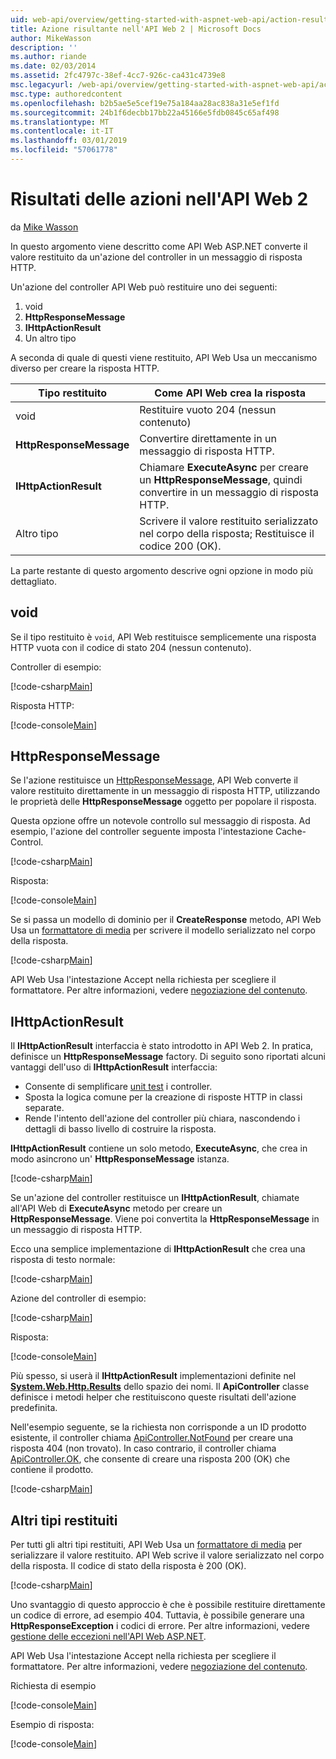 ```yaml
---
uid: web-api/overview/getting-started-with-aspnet-web-api/action-results
title: Azione risultante nell'API Web 2 | Microsoft Docs
author: MikeWasson
description: ''
ms.author: riande
ms.date: 02/03/2014
ms.assetid: 2fc4797c-38ef-4cc7-926c-ca431c4739e8
msc.legacyurl: /web-api/overview/getting-started-with-aspnet-web-api/action-results
msc.type: authoredcontent
ms.openlocfilehash: b2b5ae5e5cef19e75a184aa28ac838a31e5ef1fd
ms.sourcegitcommit: 24b1f6decbb17bb22a45166e5fdb0845c65af498
ms.translationtype: MT
ms.contentlocale: it-IT
ms.lasthandoff: 03/01/2019
ms.locfileid: "57061778"
---
```

<a name="action-results-in-web-api-2"></a>Risultati delle azioni nell'API Web 2
====================
da [Mike Wasson](https://github.com/MikeWasson)

In questo argomento viene descritto come API Web ASP.NET converte il valore restituito da un'azione del controller in un messaggio di risposta HTTP.

Un'azione del controller API Web può restituire uno dei seguenti:

1. void
2. **HttpResponseMessage**
3. **IHttpActionResult**
4. Un altro tipo

A seconda di quale di questi viene restituito, API Web Usa un meccanismo diverso per creare la risposta HTTP.

| Tipo restituito | Come API Web crea la risposta |
| --- | --- |
| void | Restituire vuoto 204 (nessun contenuto) |
| **HttpResponseMessage** | Convertire direttamente in un messaggio di risposta HTTP. |
| **IHttpActionResult** | Chiamare **ExecuteAsync** per creare un **HttpResponseMessage**, quindi convertire in un messaggio di risposta HTTP. |
| Altro tipo | Scrivere il valore restituito serializzato nel corpo della risposta; Restituisce il codice 200 (OK). |

La parte restante di questo argomento descrive ogni opzione in modo più dettagliato.

## <a name="void"></a>void

Se il tipo restituito è `void`, API Web restituisce semplicemente una risposta HTTP vuota con il codice di stato 204 (nessun contenuto).

Controller di esempio:

[!code-csharp[Main](action-results/samples/sample1.cs)]

Risposta HTTP:

[!code-console[Main](action-results/samples/sample2.cmd)]

## <a name="httpresponsemessage"></a>HttpResponseMessage

Se l'azione restituisce un [HttpResponseMessage](https://msdn.microsoft.com/library/system.net.http.httpresponsemessage.aspx), API Web converte il valore restituito direttamente in un messaggio di risposta HTTP, utilizzando le proprietà delle **HttpResponseMessage** oggetto per popolare il risposta.

Questa opzione offre un notevole controllo sul messaggio di risposta. Ad esempio, l'azione del controller seguente imposta l'intestazione Cache-Control.

[!code-csharp[Main](action-results/samples/sample3.cs)]

Risposta:

[!code-console[Main](action-results/samples/sample4.cmd?highlight=2)]

Se si passa un modello di dominio per il **CreateResponse** metodo, API Web Usa un [formattatore di media](../formats-and-model-binding/media-formatters.md) per scrivere il modello serializzato nel corpo della risposta.

[!code-csharp[Main](action-results/samples/sample5.cs)]

API Web Usa l'intestazione Accept nella richiesta per scegliere il formattatore. Per altre informazioni, vedere [negoziazione del contenuto](../formats-and-model-binding/content-negotiation.md).

## <a name="ihttpactionresult"></a>IHttpActionResult

Il **IHttpActionResult** interfaccia è stato introdotto in API Web 2. In pratica, definisce un **HttpResponseMessage** factory. Di seguito sono riportati alcuni vantaggi dell'uso di **IHttpActionResult** interfaccia:

- Consente di semplificare [unit test](../testing-and-debugging/unit-testing-controllers-in-web-api.md) i controller.
- Sposta la logica comune per la creazione di risposte HTTP in classi separate.
- Rende l'intento dell'azione del controller più chiara, nascondendo i dettagli di basso livello di costruire la risposta.

**IHttpActionResult** contiene un solo metodo, **ExecuteAsync**, che crea in modo asincrono un' **HttpResponseMessage** istanza.

[!code-csharp[Main](action-results/samples/sample6.cs)]

Se un'azione del controller restituisce un **IHttpActionResult**, chiamate all'API Web di **ExecuteAsync** metodo per creare un **HttpResponseMessage**. Viene poi convertita la **HttpResponseMessage** in un messaggio di risposta HTTP.

Ecco una semplice implementazione di **IHttpActionResult** che crea una risposta di testo normale:

[!code-csharp[Main](action-results/samples/sample7.cs)]

Azione del controller di esempio:

[!code-csharp[Main](action-results/samples/sample8.cs)]

Risposta:

[!code-console[Main](action-results/samples/sample9.cmd)]

Più spesso, si userà il **IHttpActionResult** implementazioni definite nel **[System.Web.Http.Results](https://msdn.microsoft.com/library/system.web.http.results.aspx)** dello spazio dei nomi. Il **ApiController** classe definisce i metodi helper che restituiscono queste risultati dell'azione predefinita.

Nell'esempio seguente, se la richiesta non corrisponde a un ID prodotto esistente, il controller chiama [ApiController.NotFound](https://msdn.microsoft.com/library/system.web.http.apicontroller.notfound.aspx) per creare una risposta 404 (non trovato). In caso contrario, il controller chiama [ApiController.OK](https://msdn.microsoft.com/library/dn314591.aspx), che consente di creare una risposta 200 (OK) che contiene il prodotto.

[!code-csharp[Main](action-results/samples/sample10.cs)]

## <a name="other-return-types"></a>Altri tipi restituiti

Per tutti gli altri tipi restituiti, API Web Usa un [formattatore di media](../formats-and-model-binding/media-formatters.md) per serializzare il valore restituito. API Web scrive il valore serializzato nel corpo della risposta. Il codice di stato della risposta è 200 (OK).

[!code-csharp[Main](action-results/samples/sample11.cs)]

Uno svantaggio di questo approccio è che è possibile restituire direttamente un codice di errore, ad esempio 404. Tuttavia, è possibile generare una **HttpResponseException** i codici di errore. Per altre informazioni, vedere [gestione delle eccezioni nell'API Web ASP.NET](../error-handling/exception-handling.md).

API Web Usa l'intestazione Accept nella richiesta per scegliere il formattatore. Per altre informazioni, vedere [negoziazione del contenuto](../formats-and-model-binding/content-negotiation.md).

Richiesta di esempio

[!code-console[Main](action-results/samples/sample12.cmd)]

Esempio di risposta:

[!code-console[Main](action-results/samples/sample13.cmd)]
